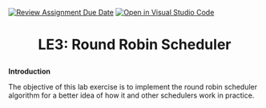[![Review Assignment Due Date](https://classroom.github.com/assets/deadline-readme-button-24ddc0f5d75046c5622901739e7c5dd533143b0c8e959d652212380cedb1ea36.svg)](https://classroom.github.com/a/0W9xd0ts)
[![Open in Visual Studio Code](https://classroom.github.com/assets/open-in-vscode-c66648af7eb3fe8bc4f294546bfd86ef473780cde1dea487d3c4ff354943c9ae.svg)](https://classroom.github.com/online_ide?assignment_repo_id=8763244&assignment_repo_type=AssignmentRepo)
# <p align="center">LE3: Round Robin Scheduler<p>

**Introduction**

The objective of this lab exercise is to implement the round robin scheduler algorithm for a better idea of how it and other schedulers work in practice.